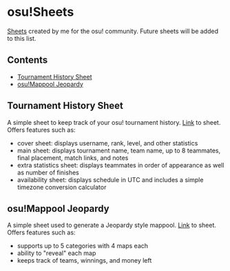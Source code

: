 # osu!Sheets
[Sheets](https://drive.google.com/drive/folders/1JDuZyH6X6g8gVYotZ0GnONlb2usqaeOy?usp=sharing) created by me for the osu! community. Future sheets will be added to this list.

## Contents
* [Tournament History Sheet](#tournament-history-sheet)
* [osu!Mappool Jeopardy](#osu!Mappool-jeopardy)

## Tournament History Sheet
A simple sheet to keep track of your osu! tournament history.
[Link](https://docs.google.com/spreadsheets/d/1hlngeWJaxbcC499_V0Yo2mcit6aaMAGq7Vcnq0dc4Lk/edit?usp=sharing) to sheet.
Offers features such as: 
- cover sheet: displays username, rank, level, and other statistics
- main sheet: displays tournament name, team name, up to 8 teammates, final placement, match links, and notes
- extra statistics sheet: displays teammates in order of appearance as well as number of finishes
- availability sheet: displays schedule in UTC and includes a simple timezone conversion calculator

## osu!Mappool Jeopardy
A simple sheet used to generate a Jeopardy style mappool.
[Link](https://docs.google.com/spreadsheets/d/1hGT_5y0W6SdcH4t9iBavzwZrwJbxLfXwEhxvzkKSg6o/edit?usp=sharing) to sheet.
Offers features such as:
- supports up to 5 categories with 4 maps each
- ability to "reveal" each map
- keeps track of teams, winnings, and money left
